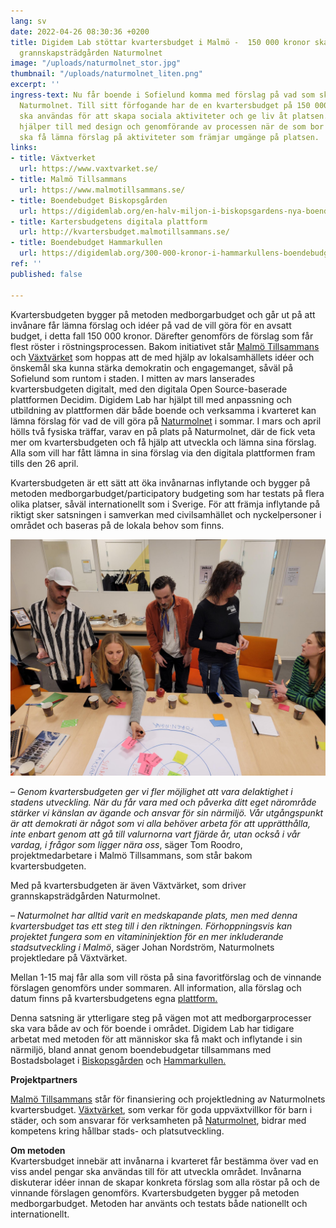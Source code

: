 ```yaml
---
lang: sv
date: 2022-04-26 08:30:36 +0200
title: Digidem Lab stöttar kvartersbudget i Malmö -  150 000 kronor ska ge liv åt
  grannskapsträdgården Naturmolnet
image: "/uploads/naturmolnet_stor.jpg"
thumbnail: "/uploads/naturmolnet_liten.png"
excerpt: ''
ingress-text: Nu får boende i Sofielund komma med förslag på vad som ska hända i grannskapsträdgården
  Naturmolnet. Till sitt förfogande har de en kvartersbudget på 150 000 kronor som
  ska användas för att skapa sociala aktiviteter och ge liv åt platsen. Digidem Lab
  hjälper till med design och genomförande av processen när de som bor i kvarteret
  ska få lämna förslag på aktiviteter som främjar umgänge på platsen.
links:
- title: Växtverket
  url: https://www.vaxtvarket.se/
- title: Malmö Tillsammans
  url: https://www.malmotillsammans.se/
- title: Boendebudget Biskopsgården
  url: https://digidemlab.org/en-halv-miljon-i-biskopsgardens-nya-boendebudget/
- title: Kartersbudgetens digitala plattform
  url: http://kvartersbudget.malmotillsammans.se/
- title: Boendebudget Hammarkullen
  url: https://digidemlab.org/300-000-kronor-i-hammarkullens-boendebudget/
ref: ''
published: false

---
```

Kvartersbudgeten bygger på metoden medborgarbudget och går ut på att invånare får lämna förslag och idéer på vad de vill göra för en avsatt budget, i detta fall 150 000 kronor. Därefter genomförs de förslag som får flest röster i röstningsprocessen. Bakom initiativet står [Malmö Tillsammans](https://www.malmotillsammans.se/) och [Växtvärket](https://www.vaxtvarket.se/) som hoppas att de med hjälp av lokalsamhällets idéer och önskemål ska kunna stärka demokratin och engagemanget, såväl på Sofielund som runtom i staden. I mitten av mars lanserades kvartersbudgeten digitalt, med den digitala Open Source-baserade plattformen Decidim. Digidem Lab har hjälpt till med anpassning och utbildning av plattformen där både boende och verksamma i kvarteret kan lämna förslag för vad de vill göra på [Naturmolnet](https://www.vaxtvarket.se/naturmolnet/) i sommar. I mars och april hölls två fysiska träffar, varav en på plats på Naturmolnet, där de fick veta mer om kvartersbudgeten och få hjälp att utveckla och lämna sina förslag. Alla som vill har fått lämna in sina förslag via den digitala plattformen fram tills den 26 april.

Kvartersbudgeten är ett sätt att öka invånarnas inflytande och bygger på metoden medborgarbudget/participatory budgeting som har testats på flera olika platser, såväl internationellt som i Sverige. För att främja inflytande på riktigt sker satsningen i samverkan med civilsamhället och nyckelpersoner i området och baseras på de lokala behov som finns.

![](/uploads/20220302_135424.jpg)  
  
– _Genom kvartersbudgeten ger vi fler möjlighet att vara delaktighet i stadens utveckling. När du får vara med och påverka ditt eget närområde stärker vi känslan av ägande och ansvar för sin närmiljö. Vår utgångspunkt är att demokrati är något som vi alla behöver arbeta för att upprätthålla, inte enbart genom att gå till valurnorna vart fjärde år, utan också i vår vardag, i frågor som ligger nära oss_, säger Tom Roodro, projektmedarbetare i Malmö Tillsammans, som står bakom kvartersbudgeten.

Med på kvartersbudgeten är även Växtvärket, som driver grannskapsträdgården Naturmolnet.

– _Naturmolnet har alltid varit en medskapande plats, men med denna kvartersbudget tas ett steg till i den riktningen. Förhoppningsvis kan projektet fungera som en vitamininjektion för en mer inkluderande stadsutveckling i Malmö_, säger Johan Nordström, Naturmolnets projektledare på Växtvärket.

Mellan 1-15 maj får alla som vill rösta på sina favoritförslag och de vinnande förslagen genomförs under sommaren. All information, alla förslag och datum finns på kvartersbudgetens egna [plattform.](http://kvartersbudget.malmotillsammans.se/)

Denna satsning är ytterligare steg på vägen mot att medborgarprocesser ska vara både av och för boende i området. Digidem Lab har tidigare arbetat med metoden för att människor ska få makt och inflytande i sin närmiljö, bland annat genom boendebudgetar tillsammans med Bostadsbolaget i [Biskopsgården](https://digidemlab.org/en-halv-miljon-i-biskopsgardens-nya-boendebudget/) och [Hammarkullen.](https://digidemlab.org/300-000-kronor-i-hammarkullens-boendebudget/)  

**Projektpartners** 

[Malmö Tillsammans](https://www.malmotillsammans.se/) står för finansiering och projektledning av Naturmolnets kvartersbudget. [Växtvärket](https://www.vaxtvarket.se/), som verkar för goda uppväxtvillkor för barn i städer, och som ansvarar för verksamheten på [Naturmolnet](https://www.vaxtvarket.se/naturmolnet/), bidrar med kompetens kring hållbar stads- och platsutveckling.

**Om metoden**  
Kvartersbudget innebär att invånarna i kvarteret får bestämma över vad en viss andel pengar ska användas till för att utveckla området. Invånarna diskuterar idéer innan de skapar konkreta förslag som alla röstar på och de vinnande förslagen genomförs. Kvartersbudgeten bygger på metoden medborgarbudget. Metoden har använts och testats både nationellt och internationellt.